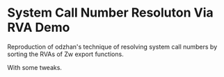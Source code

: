 # System Call Number Resoluton Via RVA Demo

Reproduction of odzhan's technique of resolving system call numbers by sorting the RVAs of Zw export functions.

With some tweaks.


